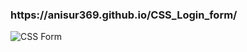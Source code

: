 <h3>https://anisur369.github.io/CSS_Login_form/</h3>

![CSS Form](https://github.com/user-attachments/assets/e776d8ec-8daa-4cdb-87f2-84265d45df14)
